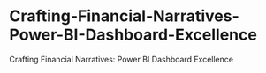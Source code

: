 # Crafting-Financial-Narratives-Power-BI-Dashboard-Excellence
Crafting Financial Narratives: Power BI Dashboard Excellence
